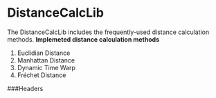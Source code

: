 # DistanceCalcLib
The DistanceCalcLib includes the frequently-used distance calculation methods.
**Implemeted distance calculation methods**
1. Euclidian Distance
2. Manhattan Distance
3. Dynamic Time Warp
4. Fréchet Distance


###Headers





